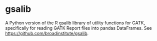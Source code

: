 # gsalib
A Python version of the R gsalib library of utility functions for GATK, specifically for reading GATK Report files into pandas DataFrames. See https://github.com/broadinstitute/gsalib.
